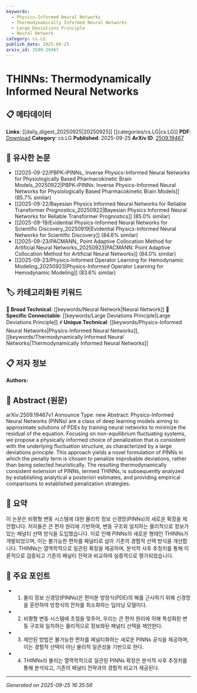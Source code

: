 ```yaml
---
keywords:
  - Physics-Informed Neural Networks
  - Thermodynamically Informed Neural Networks
  - Large Deviations Principle
  - Neural Network
category: cs.LG
publish_date: 2025-09-25
arxiv_id: 2509.19467
---
```


<!-- KEYWORD_LINKING_METADATA:
{
  "processed_timestamp": "2025-09-25T16:35:56.767215",
  "vocabulary_version": "1.0",
  "selected_keywords": [
    "Physics-Informed Neural Networks",
    "Thermodynamically Informed Neural Networks",
    "Large Deviations Principle",
    "Neural Network"
  ],
  "rejected_keywords": [],
  "similarity_scores": {
    "Physics-Informed Neural Networks": 0.78,
    "Thermodynamically Informed Neural Networks": 0.8,
    "Large Deviations Principle": 0.77,
    "Neural Network": 0.7
  },
  "extraction_method": "AI_prompt_based",
  "budget_applied": true,
  "candidates_json": {
    "candidates": [
      {
        "surface": "Physics-Informed Neural Networks",
        "canonical": "Physics-Informed Neural Networks",
        "aliases": [
          "PINNs"
        ],
        "category": "unique_technical",
        "rationale": "PINNs are a specialized form of neural networks that integrate physical laws, providing a unique approach to solving PDEs.",
        "novelty_score": 0.75,
        "connectivity_score": 0.65,
        "specificity_score": 0.85,
        "link_intent_score": 0.78
      },
      {
        "surface": "Thermodynamically Informed Neural Networks",
        "canonical": "Thermodynamically Informed Neural Networks",
        "aliases": [
          "THINNs"
        ],
        "category": "unique_technical",
        "rationale": "THINNs represent a novel extension of PINNs, incorporating thermodynamic principles, which is a new concept in neural network research.",
        "novelty_score": 0.85,
        "connectivity_score": 0.6,
        "specificity_score": 0.9,
        "link_intent_score": 0.8
      },
      {
        "surface": "Large Deviations Principle",
        "canonical": "Large Deviations Principle",
        "aliases": [],
        "category": "specific_connectable",
        "rationale": "This principle is crucial for understanding the probabilistic framework within which THINNs operate, linking probability theory with neural network design.",
        "novelty_score": 0.68,
        "connectivity_score": 0.72,
        "specificity_score": 0.78,
        "link_intent_score": 0.77
      },
      {
        "surface": "Neural Network",
        "canonical": "Neural Network",
        "aliases": [
          "NN"
        ],
        "category": "broad_technical",
        "rationale": "Neural networks are the foundational technology for PINNs and THINNs, providing a broad technical context.",
        "novelty_score": 0.3,
        "connectivity_score": 0.9,
        "specificity_score": 0.5,
        "link_intent_score": 0.7
      }
    ],
    "ban_list_suggestions": [
      "penalization",
      "residual of the equation"
    ]
  },
  "decisions": [
    {
      "candidate_surface": "Physics-Informed Neural Networks",
      "resolved_canonical": "Physics-Informed Neural Networks",
      "decision": "linked",
      "scores": {
        "novelty": 0.75,
        "connectivity": 0.65,
        "specificity": 0.85,
        "link_intent": 0.78
      }
    },
    {
      "candidate_surface": "Thermodynamically Informed Neural Networks",
      "resolved_canonical": "Thermodynamically Informed Neural Networks",
      "decision": "linked",
      "scores": {
        "novelty": 0.85,
        "connectivity": 0.6,
        "specificity": 0.9,
        "link_intent": 0.8
      }
    },
    {
      "candidate_surface": "Large Deviations Principle",
      "resolved_canonical": "Large Deviations Principle",
      "decision": "linked",
      "scores": {
        "novelty": 0.68,
        "connectivity": 0.72,
        "specificity": 0.78,
        "link_intent": 0.77
      }
    },
    {
      "candidate_surface": "Neural Network",
      "resolved_canonical": "Neural Network",
      "decision": "linked",
      "scores": {
        "novelty": 0.3,
        "connectivity": 0.9,
        "specificity": 0.5,
        "link_intent": 0.7
      }
    }
  ]
}
-->

# THINNs: Thermodynamically Informed Neural Networks

## 📋 메타데이터

**Links**: [[daily_digest_20250925|20250925]] [[categories/cs.LG|cs.LG]]
**PDF**: [Download](https://arxiv.org/pdf/2509.19467.pdf)
**Category**: cs.LG
**Published**: 2025-09-25
**ArXiv ID**: [2509.19467](https://arxiv.org/abs/2509.19467)

## 🔗 유사한 논문
- [[2025-09-22/PBPK-iPINNs_ Inverse Physics-Informed Neural Networks for Physiologically Based Pharmacokinetic Brain Models_20250922|PBPK-iPINNs: Inverse Physics-Informed Neural Networks for Physiologically Based Pharmacokinetic Brain Models]] (85.7% similar)
- [[2025-09-22/Bayesian Physics Informed Neural Networks for Reliable Transformer Prognostics_20250922|Bayesian Physics Informed Neural Networks for Reliable Transformer Prognostics]] (85.0% similar)
- [[2025-09-19/Evidential Physics-Informed Neural Networks for Scientific Discovery_20250919|Evidential Physics-Informed Neural Networks for Scientific Discovery]] (84.6% similar)
- [[2025-09-23/PACMANN_ Point Adaptive Collocation Method for Artificial Neural Networks_20250923|PACMANN: Point Adaptive Collocation Method for Artificial Neural Networks]] (84.0% similar)
- [[2025-09-23/Physics-Informed Operator Learning for Hemodynamic Modeling_20250923|Physics-Informed Operator Learning for Hemodynamic Modeling]] (83.6% similar)

## 🏷️ 카테고리화된 키워드
**🧠 Broad Technical**: [[keywords/Neural Network|Neural Network]]
**🔗 Specific Connectable**: [[keywords/Large Deviations Principle|Large Deviations Principle]]
**⚡ Unique Technical**: [[keywords/Physics-Informed Neural Networks|Physics-Informed Neural Networks]], [[keywords/Thermodynamically Informed Neural Networks|Thermodynamically Informed Neural Networks]]

## 📋 저자 정보

**Authors:** 

## 📄 Abstract (원문)

arXiv:2509.19467v1 Announce Type: new 
Abstract: Physics-Informed Neural Networks (PINNs) are a class of deep learning models aiming to approximate solutions of PDEs by training neural networks to minimize the residual of the equation. Focusing on non-equilibrium fluctuating systems, we propose a physically informed choice of penalization that is consistent with the underlying fluctuation structure, as characterized by a large deviations principle. This approach yields a novel formulation of PINNs in which the penalty term is chosen to penalize improbable deviations, rather than being selected heuristically. The resulting thermodynamically consistent extension of PINNs, termed THINNs, is subsequently analyzed by establishing analytical a posteriori estimates, and providing empirical comparisons to established penalization strategies.

## 📝 요약

이 논문은 비평형 변동 시스템에 대한 물리학 정보 신경망(PINNs)의 새로운 확장을 제안합니다. 저자들은 큰 편차 원리에 기반하여, 변동 구조와 일치하는 물리적으로 정보가 있는 페널티 선택 방식을 도입했습니다. 이로 인해 PINNs의 새로운 형태인 THINNs가 개발되었으며, 이는 불가능한 편차를 페널티로 삼아 기존의 경험적 선택 방식을 개선합니다. THINNs는 열역학적으로 일관된 확장을 제공하며, 분석적 사후 추정치를 통해 이론적으로 검증되고 기존의 페널티 전략과 비교하여 실증적으로 평가되었습니다.

## 🎯 주요 포인트

- 1. 물리 정보 신경망(PINNs)은 편미분 방정식(PDE)의 해를 근사하기 위해 신경망을 훈련하여 방정식의 잔차를 최소화하는 딥러닝 모델이다.
- 2. 비평형 변동 시스템에 초점을 맞추어, 우리는 큰 편차 원리에 의해 특성화된 변동 구조와 일치하는 물리적으로 정보화된 페널티 선택을 제안한다.
- 3. 제안된 방법은 불가능한 편차를 페널티화하는 새로운 PINNs 공식을 제공하며, 이는 경험적 선택이 아닌 물리적 일관성을 기반으로 한다.
- 4. THINNs라 불리는 열역학적으로 일관된 PINNs 확장은 분석적 사후 추정치를 통해 분석되고, 기존의 페널티 전략과의 경험적 비교가 제공된다.


---

*Generated on 2025-09-25 16:35:56*